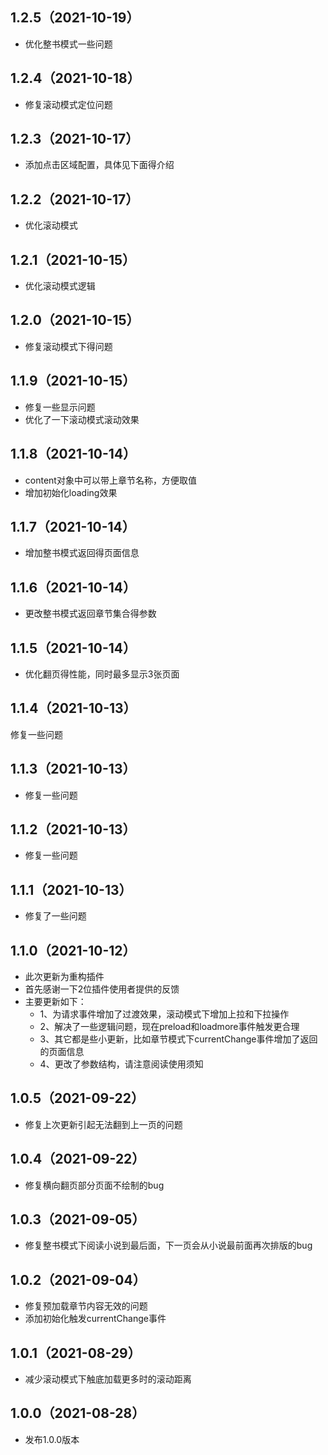 ## 1.2.5（2021-10-19）
* 优化整书模式一些问题
## 1.2.4（2021-10-18）
* 修复滚动模式定位问题
## 1.2.3（2021-10-17）
* 添加点击区域配置，具体见下面得介绍
## 1.2.2（2021-10-17）
* 优化滚动模式
## 1.2.1（2021-10-15）
* 优化滚动模式逻辑
## 1.2.0（2021-10-15）
* 修复滚动模式下得问题
## 1.1.9（2021-10-15）
* 修复一些显示问题
* 优化了一下滚动模式滚动效果
## 1.1.8（2021-10-14）
* content对象中可以带上章节名称，方便取值
* 增加初始化loading效果
## 1.1.7（2021-10-14）
* 增加整书模式返回得页面信息
## 1.1.6（2021-10-14）
* 更改整书模式返回章节集合得参数
## 1.1.5（2021-10-14）
* 优化翻页得性能，同时最多显示3张页面
## 1.1.4（2021-10-13）
修复一些问题
## 1.1.3（2021-10-13）
* 修复一些问题
## 1.1.2（2021-10-13）
* 修复一些问题
## 1.1.1（2021-10-13）
* 修复了一些问题
## 1.1.0（2021-10-12）
* 此次更新为重构插件
* 首先感谢一下2位插件使用者提供的反馈
* 主要更新如下：
	- 1、为请求事件增加了过渡效果，滚动模式下增加上拉和下拉操作
	- 2、解决了一些逻辑问题，现在preload和loadmore事件触发更合理
	- 3、其它都是些小更新，比如章节模式下currentChange事件增加了返回的页面信息
	- 4、更改了参数结构，请注意阅读使用须知
## 1.0.5（2021-09-22）
* 修复上次更新引起无法翻到上一页的问题
## 1.0.4（2021-09-22）
* 修复横向翻页部分页面不绘制的bug
## 1.0.3（2021-09-05）
* 修复整书模式下阅读小说到最后面，下一页会从小说最前面再次排版的bug
## 1.0.2（2021-09-04）
* 修复预加载章节内容无效的问题
* 添加初始化触发currentChange事件
## 1.0.1（2021-08-29）
* 减少滚动模式下触底加载更多时的滚动距离
## 1.0.0（2021-08-28）
* 发布1.0.0版本

